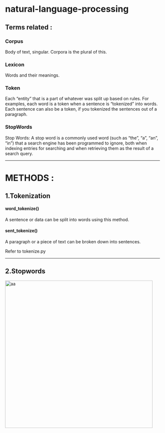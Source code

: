 # natural-language-processing


## Terms related :

### Corpus 
Body of text, singular. Corpora is the plural of this.
### Lexicon 
Words and their meanings.
### Token 
Each “entity” that is a part of whatever was split up based on rules. For examples, each word is a token when a sentence is “tokenized” into words. Each sentence can also be a token, if you tokenized the sentences out of a paragraph.
### StopWords
Stop Words: A stop word is a commonly used word (such as “the”, “a”, “an”, “in”) that a search engine has been programmed to ignore, both when indexing entries for searching and when retrieving them as the result of a search query.

------
# METHODS :

## 1.Tokenization

#### word_tokenize()
A sentence or data can be split into words using this method.

#### sent_tokenize()
A paragraph or a piece of text can be broken down into sentences.  
  
Refer to tokenize.py

---

## 2.Stopwords

<img width="480" alt="aa" src="https://user-images.githubusercontent.com/39124232/42733529-4a40d17c-8850-11e8-980e-f7e0121a435c.PNG">



